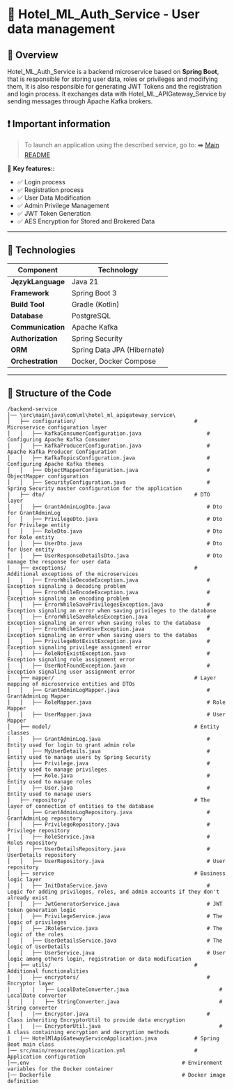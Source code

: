 # 🔑 Hotel_ML_Auth_Service - User data management

## 📌 Overview
Hotel_ML_Auth_Service is a backend microservice based on **Spring Boot**, that is responsible for storing user data, roles or privileges and modifying them, It is also responsible for generating JWT Tokens and the registration and login process. It exchanges data with Hotel_ML_APIGateway_Service by sending messages through Apache Kafka brokers.

## ❗ Important information
> To launch an application using the described service, go to:
> ➡️ [Main README](https://github.com/NiczSpeed/HotelML?tab=readme-ov-file#%EF%B8%8F-how-to-run-the-entire-system)

📌 **Key features::**
- ✅ Login process
- ✅ Registration process
- ✅ User Data Modification
- ✅ Admin Privilege Management
- ✅ JWT Token Generation
- ✅ AES Encryption for Stored and Brokered Data
---

## 🔧 Technologies
| Component       | Technology |
|----------------|------------|
| **JęzykLanguage**  | Java 21 |
| **Framework**  | Spring Boot 3 |
| **Build Tool**  | Gradle (Kotlin) |
| **Database** | PostgreSQL |
| **Communication** | Apache Kafka |
| **Authorization** | Spring Security |
| **ORM** | Spring Data JPA (Hibernate) |
| **Orchestration** | Docker, Docker Compose |

---

## 📂 Structure of the Code
```plaintext
/backend-service
│── \src\main\java\com\ml\hotel_ml_apigateway_service\
│   ├── configuration/                                      # Microservice configuration layer
│   │   ├── KafkaConsumerConfiguration.java                     # Configuring Apache Kafka Consumer
│   │   ├── KafkaProducerConfiguration.java                     # Apache Kafka Producer Configuration
│   │   ├── KafkaTopicsConfiguration.java                       # Configuring Apache Kafka themes
│   │   ├── ObjectMapperConfiguration.java                      # ObjectMapper configuration
│   │   ├── SecurityConfiguration.java                          # Spring Security master configuration for the application
│   ├── dto/                                                # DTO layer
│   │   ├── GrantAdminLogDto.java                               # Dto for GrantAdminLog
│   │   ├── PrivilegeDto.java                                   # Dto for Privilege entity
│   │   ├── RoleDto.java                                        # Dto for Role entity
│   │   ├── UserDto.java                                        # Dto for User entity
│   │   ├── UserResponseDetailsDto.java                         # Dto manage the response for user data
│   ├── exceptions/                                         # Additional exceptions of the microservices
│   │   ├── ErrorWhileDecodeException.java                      # Exception signaling a decoding problem
│   │   ├── ErrorWhileEncodeException.java                      # Exception signaling an encoding problem
│   │   ├── ErrorWhileSavePrivilegesException.java              # Exception signaling an error when saving privileges to the database
│   │   ├── ErrorWhileSaveRolesException.java                   # Exception signaling an error when saving roles to the database
│   │   ├── ErrorWhileSaveUserException.java                    # Exception signaling an error when saving users to the databas
│   │   ├── PrivilegeNotExistException.java                     # Exception signaling privilege assignment error
│   │   ├── RoleNotExistException.java                          # Exception signaling role assignment error
│   │   ├── UserNotFoundException.java                          # Exception signaling user assignment error
│   ├── mapper/                                             # Layer mapping of microservice entities and DTOs
│   │   ├── GrantAdminLogMapper.java                            # GrantAdminLog Mapper
│   │   ├── RoleMapper.java                                     # Role Mapper
│   │   ├── UserMapper.java                                     # User Mapper
│   ├── model/                                              # Entity classes
│   │   ├── GrantAdminLog.java                                  # Entity used for login to grant admin role
│   │   ├── MyUserDetails.java                                  # Entity used to manage users by Spring Security
│   │   ├── Privilege.java                                      # Entity used to manage privileges
│   │   ├── Role.java                                           # Entity used to manage roles
│   │   ├── User.java                                           # Entity used to manage users
│   ├── repository/                                         # The layer of connection of entities to the database
│   │   ├── GrantAdminLogRepository.java                        # GrantAdminLog repository
│   │   ├── PrivilegeRepository.java                            # Privilege repository
│   │   ├── RoleService.java                                    # RoleS repository
│   │   ├── UserDetailsRepository.java                          # UserDetails repository
│   │   ├── UserRepository.java                                 # User repository
│   ├── service                                             # Business logic layer
│   │   ├── InitDataService.java                                # Logic for adding privileges, roles, and admin accounts if they don't already exist
│   │   ├── JwtGeneratorService.java                            # JWT token generation logic
│   │   ├── PrivilegeService.java                               # The logic of privileges
│   │   ├── JRoleService.java                                   # The logic of the roles
│   │   ├── UserDetailsService.java                             # The logic of UserDetails
│   │   ├── UserService.java                                    # User logic among others login, registration or data modification
│   ├── utils/                                              # Additional functionalities 
│   │   ├── encryptors/                                         # Encryptor layer
│   │   |   ├── LocalDateConverter.java                             # LocalDate converter
│   │   |   ├── StringConverter.java                                # String converter
|   |   |── Encryptor.java                                      # Class inheriting EncryptorUtil to provide data encryption
|   |   |── EncryptorUtil.java                                      # A class containing encryption and decryption methods
|   |── HotelMlApiGatewayServiceApplication.java            # Spring Boot main class
│── src/main/resources/application.yml                      # Application configuration
│──.env                                                 # Environment variables for the Docker container
│── Dockerfile                                          # Docker image definition